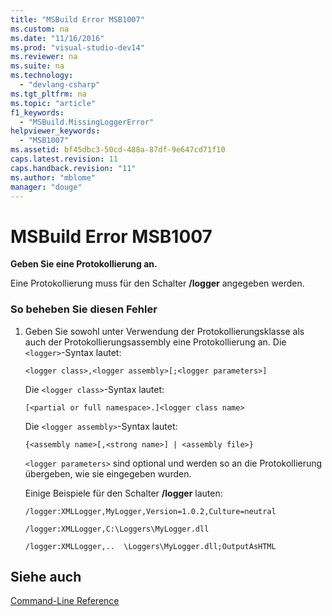```yaml
---
title: "MSBuild Error MSB1007"
ms.custom: na
ms.date: "11/16/2016"
ms.prod: "visual-studio-dev14"
ms.reviewer: na
ms.suite: na
ms.technology: 
  - "devlang-csharp"
ms.tgt_pltfrm: na
ms.topic: "article"
f1_keywords: 
  - "MSBuild.MissingLoggerError"
helpviewer_keywords: 
  - "MSB1007"
ms.assetid: bf45dbc3-50cd-488a-87df-9e647cd71f10
caps.latest.revision: 11
caps.handback.revision: "11"
ms.author: "mblome"
manager: "douge"
---
```

# MSBuild Error MSB1007
**Geben Sie eine Protokollierung an.**  
  
 Eine Protokollierung muss für den Schalter **\/logger** angegeben werden.  
  
### So beheben Sie diesen Fehler  
  
1.  Geben Sie sowohl unter Verwendung der Protokollierungsklasse als auch der Protokollierungsassembly eine Protokollierung an.  Die `<logger>`\-Syntax lautet:  
  
     `<logger class>,<logger assembly>[;<logger parameters>]`  
  
     Die `<logger class>`\-Syntax lautet:  
  
    ```  
    [<partial or full namespace>.]<logger class name>  
    ```  
  
     Die `<logger assembly>`\-Syntax lautet:  
  
    ```  
    {<assembly name>[,<strong name>] | <assembly file>}  
    ```  
  
     `<logger parameters>` sind optional und werden so an die Protokollierung übergeben, wie sie eingegeben wurden.  
  
     Einige Beispiele für den Schalter **\/logger** lauten:  
  
     `/logger:XMLLogger,MyLogger,Version=1.0.2,Culture=neutral`  
  
     `/logger:XMLLogger,C:\Loggers\MyLogger.dll`  
  
     `/logger:XMLLogger,..  \Loggers\MyLogger.dll;OutputAsHTML`  
  
## Siehe auch  
 [Command\-Line Reference](../Topic/MSBuild%20Command-Line%20Reference.md)